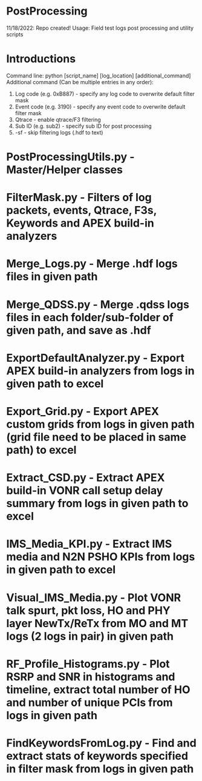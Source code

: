 # PostProcessing
11/18/2022: Repo created!
Usage: Field test logs post processing and utility scripts

# Introductions
Command line: python [script_name] [log_location] [additional_command]
Additional command (Can be multiple entries in any order):
  1. Log code (e.g. 0xB887) - specify any log code to overwrite default filter mask
  2. Event code (e.g. 3190) - specify any event code to overwrite default filter mask
  3. Qtrace - enable qtrace/F3 filtering
  4. Sub ID (e.g. sub2) - specify sub ID for post processing
  5. -sf - skip filtering logs (.hdf to text)

# PostProcessingUtils.py - Master/Helper classes
# FilterMask.py - Filters of log packets, events, Qtrace, F3s, Keywords and APEX build-in analyzers
# Merge_Logs.py - Merge .hdf logs files in given path
# Merge_QDSS.py - Merge .qdss logs files in each folder/sub-folder of given path, and save as .hdf
# ExportDefaultAnalyzer.py - Export APEX build-in analyzers from logs in given path to excel
# Export_Grid.py - Export APEX custom grids from logs in given path (grid file need to be placed in same path) to excel
# Extract_CSD.py - Extract APEX build-in VONR call setup delay summary from logs in given path to excel
# IMS_Media_KPI.py - Extract IMS media and N2N PSHO KPIs from logs in given path to excel
# Visual_IMS_Media.py - Plot VONR talk spurt, pkt loss, HO and PHY layer NewTx/ReTx from MO and MT logs (2 logs in pair) in given path
# RF_Profile_Histograms.py - Plot RSRP and SNR in histograms and timeline, extract total number of HO and number of unique PCIs from logs in given path
# FindKeywordsFromLog.py - Find and extract stats of keywords specified in filter mask from logs in given path
